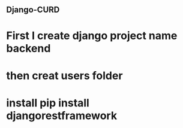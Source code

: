 ## Django-CURD

# First I create django project name backend

# then creat users folder

# install pip install djangorestframework
